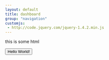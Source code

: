 ```yaml
---
layout: default
title: dashboard
group: "navigation"
customjs:
 - http://code.jquery.com/jquery-1.4.2.min.js
---
```

<div>
<p>this is some html</p>
<button type="button"  id="somebutton">Hello World!</button>
<script>
$("body").jsPanel();

$('somebutton').click(function(){
//Some code
$.jsPanel();
});
</script>
</div>
